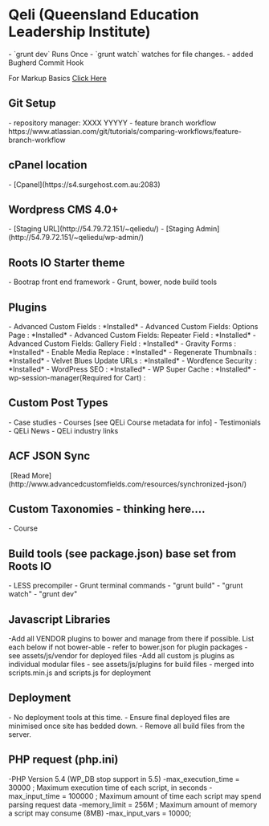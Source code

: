 <h1>Qeli (Queensland Education Leadership Institute)</h1>
- `grunt dev` Runs Once
- `grunt watch` watches for file changes.
- added Bugherd Commit Hook

For Markup Basics [Click Here](https://help.github.com/articles/markdown-basics/)

<h2>Git Setup</h2>
- repository manager: XXXX YYYYY
- feature branch workflow
https://www.atlassian.com/git/tutorials/comparing-workflows/feature-branch-workflow

<h2>cPanel location</h2>
- [Cpanel](https://s4.surgehost.com.au:2083)


<h2>Wordpress CMS 4.0+</h2>
- [Staging URL](http://54.79.72.151/~qeliedu/)
- [Staging Admin](http://54.79.72.151/~qeliedu/wp-admin/)

<h2>Roots IO Starter theme</h2>
- Bootrap front end framework
- Grunt, bower, node build tools

<h2>Plugins</h2>
- Advanced Custom Fields : *Installed*
- Advanced Custom Fields: Options Page : *Installed* 
- Advanced Custom Fields: Repeater Field : *Installed*
- Advanced Custom Fields: Gallery Field : *Installed*
- Gravity Forms : *Installed*
- Enable Media Replace : *Installed*
- Regenerate Thumbnails : *Installed*
- Velvet Blues Update URLs : *Installed*
- Wordfence Security : *Installed*
- WordPress SEO : *Installed*
- WP Super Cache : *Installed*
- wp-session-manager(Required for Cart) : 

<h2>Custom Post Types</h2>
- Case studies
- Courses [see QELi Course metadata for info]
- Testimonials
- QELi News
- QELi industry links

<h2>ACF JSON Sync</h2>
<img src="http://www.advancedcustomfields.com/wp-content/uploads/2014/12/acf-pro-sync-available.png" alt="">
[Read More](http://www.advancedcustomfields.com/resources/synchronized-json/)

<h2>Custom Taxonomies - thinking here....</h2>
- Course

<h2>Build tools (see package.json) base set from Roots IO</h2>
- LESS precompiler
- Grunt terminal commands
	- "grunt build"
	- "grunt watch"
	- "grunt dev"

<h2>Javascript Libraries</h2>
-Add all VENDOR plugins to bower and manage from there if possible. List each below if not bower-able
	- refer to bower.json for plugin packages
	- see assets/js/vendor for deployed files
-Add all custom js plugins as individual modular files
	- see assets/js/plugins for build files
	- merged into scripts.min.js and scripts.js for deployment

<h2>Deployment</h2>
- No deployment tools at this time.
- Ensure final deployed files are minimised once site has bedded down.
- Remove all build files from the server.

<h2>PHP request (php.ini)</h2>
	-PHP Version 5.4 (WP_DB stop support in 5.5)
	-max_execution_time = 30000     ; Maximum execution time of each script, in seconds
	-max_input_time = 100000	; Maximum amount of time each script may spend parsing request data
	-memory_limit = 256M      ; Maximum amount of memory a script may consume (8MB)
	-max_input_vars = 10000;

